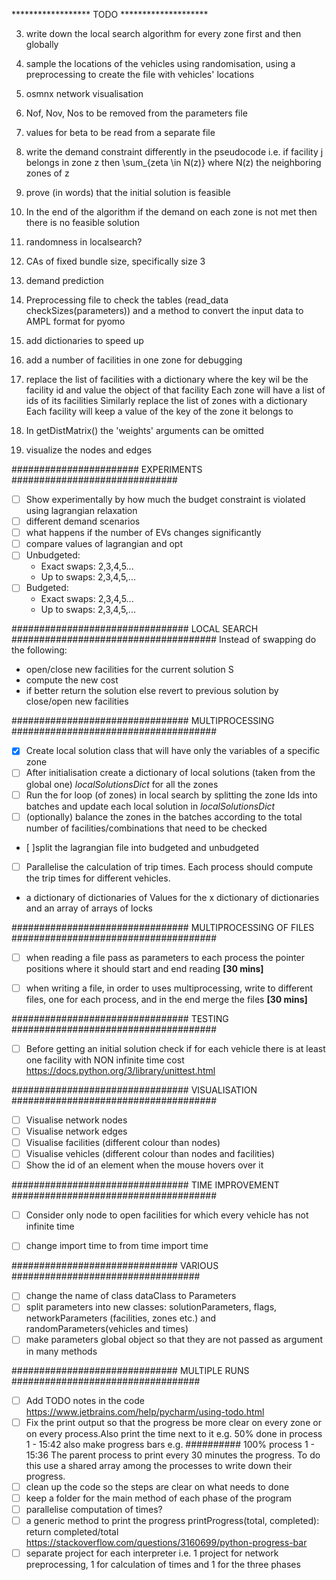 ****************** TODO ********************

3. write down the local search algorithm for every zone first and then globally
4. sample the locations of the vehicles using randomisation, using a preprocessing to create the file with vehicles' locations
5. osmnx network visualisation
6. Nof, Nov, Nos to be removed from the parameters file
7. values for beta to be read from a separate file



8. write the demand constraint differently in the pseudocode i.e.
if facility j belongs in zone z then 
\sum_{zeta \in N(z)} where N(z) the neighboring zones of z

9. prove (in words) that the initial solution is feasible


10. In the end of the algorithm
if the demand on each zone is not met then there is no feasible solution


11. randomness in localsearch?

12. CAs of fixed bundle size, specifically size 3

13. demand prediction

14. Preprocessing file to check the tables (read_data checkSizes(parameters)) and a method to convert the input data to AMPL format for pyomo

16. add dictionaries to speed up

17. add a number of facilities in one zone for debugging

18. replace the list of facilities with a dictionary where the key wil be the facility id and value the object of that facility
Each zone will have a list of ids of its facilities
Similarly replace the list of zones with a dictionary
Each facility will keep a value of the key of the zone it belongs to



20. In getDistMatrix() the 'weights' arguments can be omitted

21. visualize the nodes and edges


####################### EXPERIMENTS ##############################
- [ ] Show experimentally by how much the budget constraint is violated using lagrangian relaxation
- [ ] different demand scenarios
- [ ] what happens if the number of EVs changes significantly
- [ ] compare values of lagrangian and opt
- [ ] Unbudgeted:
    - Exact swaps: 2,3,4,5...
    - Up to swaps: 2,3,4,5,... 
- [ ] Budgeted:
    - Exact swaps: 2,3,4,5...
    - Up to swaps: 2,3,4,5,... 

################################ LOCAL SEARCH #####################################
Instead of swapping do the following:
- open/close new facilities for the current solution S
- compute the new cost
- if better 
    return the solution
  else
    revert to previous solution by close/open new facilities

################################ MULTIPROCESSING #####################################

- [x] Create local solution class that will have only the variables of a specific zone
- [ ] After initialisation create a dictionary of local solutions (taken from the global one) *localSolutionsDict* for all
the zones
- [ ] Run the for loop (of zones) in local search by splitting the zone Ids into batches and update each local solution in
*localSolutionsDict*
- [ ] (optionally) balance the zones in the batches according to the total number of facilities/combinations that need to be
checked  
- [ ]split the lagrangian file into budgeted and unbudgeted
- [ ] Parallelise the calculation of trip times. Each process should compute the trip times for different vehicles.

- a dictionary of dictionaries of Values for the x dictionary of dictionaries and an array of arrays of locks


################################ MULTIPROCESSING OF FILES #####################################
- [ ] when reading a file pass as parameters to each process the pointer positions where it should start and end 
reading **[30 mins]**
- [ ] when writing a file, in order to uses multiprocessing, write to different files, one for each process, and in
 the end merge the files **[30 mins]**


################################ TESTING #####################################
- [ ] Before getting an initial solution check if for each vehicle there is at least one facility with NON infinite 
time cost https://docs.python.org/3/library/unittest.html

################################ VISUALISATION #####################################
- [ ] Visualise network nodes
- [ ] Visualise network edges
- [ ] Visualise facilities (different colour than nodes)
- [ ] Visualise vehicles (different colour than nodes and facilities)
- [ ] Show the id of an element when the mouse hovers over it

################################ TIME IMPROVEMENT #####################################
- [ ] Consider only node to open facilities for which every vehicle has not infinite time


- [ ] change import time to from time import time


############################## VARIOUS ##################################
- [ ] change the name of class dataClass to Parameters 
- [ ] split parameters into new classes: solutionParameters, flags, networkParameters (facilities, zones etc.) and randomParameters(vehicles and times)
- [ ] make parameters global object so that they are not passed as argument in many methods

############################## MULTIPLE RUNS ##################################
- [ ] Add TODO notes in the code https://www.jetbrains.com/help/pycharm/using-todo.html
- [ ] Fix the print output so that the progress be more clear on every zone or on every process.Also print the time next
to it e.g. 50% done in process 1 - 15:42 also make progress bars e.g. ########## 100% process 1 - 15:36
The parent process to print every 30 minutes the progress. To do this use a shared array among the processes to write down
their progress.
- [ ] clean up the code so the steps are clear on what needs to done
- [ ] keep a folder for the main method of each phase of the program
- [ ] parallelise computation of times?
- [ ] a generic method to print the progress printProgress(total, completed): return completed/total
https://stackoverflow.com/questions/3160699/python-progress-bar
- [ ] separate project for each interpreter i.e. 1 project for network preprocessing, 1 for calculation of times  and 
1 for the three phases